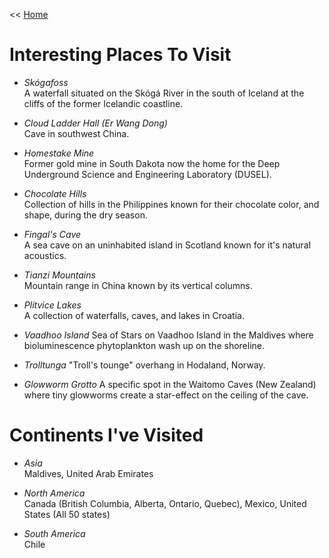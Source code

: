 << [Home](https://github.com/dubrie/public)

Interesting Places To Visit
===========================
* *Skógafoss*  
A waterfall situated on the Skógá River in the south of Iceland at the cliffs of the former Icelandic coastline.

* *Cloud Ladder Hall (Er Wang Dong)*  
Cave in southwest China.

* *Homestake Mine*  
Former gold mine in South Dakota now the home for the Deep Underground Science and Engineering Laboratory (DUSEL).

* *Chocolate Hills*  
Collection of hills in the Philippines known for their chocolate color, and shape, during the dry season.

* *Fingal's Cave*  
A sea cave on an uninhabited island in Scotland known for it's natural acoustics.

* *Tianzi Mountains*  
Mountain range in China known by its vertical columns.

* *Plitvice Lakes*  
A collection of waterfalls, caves, and lakes in Croatia.

* *Vaadhoo Island*
Sea of Stars on Vaadhoo Island in the Maldives where bioluminescence phytoplankton wash up on the shoreline.

* *Trolltunga*
"Troll's tounge" overhang in Hodaland, Norway.

* *Glowworm Grotto*
A specific spot in the Waitomo Caves (New Zealand) where tiny glowworms create a star-effect on the ceiling of the cave.


Continents I've Visited
=======================
* *Asia*  
Maldives,
United Arab Emirates

* *North America*  
Canada (British Columbia, Alberta, Ontario, Quebec), 
Mexico,
United States (All 50 states)

* *South America*  
Chile
